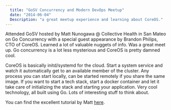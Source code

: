 ```yaml
---
  title: "GoSV Concurrency and Modern DevOps Meetup"
  date: "2014-06-04"
  Description: "a great meetup experience and learning about CoreOS."
---
```

Attended GoSV hosted by Matt Nunogawa @ Collective Health in San Mateo on
Go Concurrency with a special guest appearance by Brandon Philips, CTO of
CoreOS. Learned a lot of valuable nuggets of info. Was a great meet up. Go
concurrency is a lot less mysterious and CoreOS is pretty damned cool.

CoreOS is basically initd/systemd for the cloud. Start a system service
and watch it automatically get to an available member of the cluster. Any
process you can start locally, can be started remotely if you share
the same image. If you want to start a tech stack, start a docker
container and let it take care of initializing the stack and starting
your application. Very cool technology, all built using Go. Lots of
interesting stuff to think about.

You can find the excellent tutorial by Matt [here](http://gotutorial.net/golang_lessons.html).
